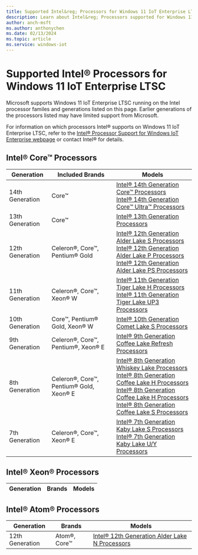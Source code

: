 ```yaml
---
title: Supported Intel&reg; Processors for Windows 11 IoT Enterprise LTSC 2024
description: Learn about Intel&reg; Processors supported for Windows 11 IoT Enterprise LTSC 2024
author: anch-msft
ms.author: anthonychen
ms.date: 02/13/2024
ms.topic: article
ms.service: windows-iot
---
```


# Supported Intel&reg; Processors for Windows 11 IoT Enterprise LTSC

Microsoft supports Windows 11 IoT Enterprise LTSC running on the Intel processor familes and generations listed on this page. Earlier generations of the processors listed may have limited support from Microsoft. 

For information on which processors Intel&reg; supports on Windows 11 IoT Enterprise LTSC, refer to the [Intel&reg; Processor Support for Windows IoT Enterprise webpage](https://www.intel.com/content/www/us/en/internet-of-things/window-processor-server-support.html) or contact Intel&reg; for details.

## Intel&reg; Core&trade; Processors
| Generation | Included Brands | Models |
|---|---|---|
|14th Generation|Core&trade;|[Intel&reg; 14th Generation Core&trade; Processors](https://www.intel.com/content/www/us/en/products/details/embedded-processors/core/14thgen.html)<br/> [Intel&reg; 14th Generation Core&trade; Ultra&trade; Processors](https://www.intel.com/content/www/us/en/products/details/embedded-processors/core-ultra.html)|
|13th Generation|Core&trade;|[Intel&reg; 13th Generation Processors](https://www.intel.com/content/www/us/en/products/details/embedded-processors/core/13thgenmobile.html)|
|12th Generation|Celeron&reg;, Core&trade;, Pentium&reg; Gold|[Intel&reg; 12th Generation Alder Lake S Processors](https://www.intel.com/content/www/us/en/products/platforms/details/alder-lake-s.html)<br/> [Intel&reg; 12th Generation Alder Lake P Processors](https://www.intel.com/content/www/us/en/products/platforms/details/alder-lake-p.html)<br/> [Intel&reg; 12th Generation Alder Lake PS Processors](https://www.intel.com/content/www/us/en/products/platforms/details/alder-lake-ps.html)|
|11th Generation|Celeron&reg;, Core&trade;, Xeon&reg; W|[Intel&reg; 11th Generation Tiger Lake H Processors](https://www.intel.com/content/www/us/en/products/platforms/details/tiger-lake-h.html)<br/> [Intel&reg; 11th Generation Tiger Lake UP3 Processors](https://www.intel.com/content/www/us/en/products/platforms/details/tiger-lake-up3.html)|
|10th Generation|Core&trade;, Pentium&reg; Gold, Xeon&reg; W|[Intel&reg; 10th Generation Comet Lake S Processors](https://www.intel.com/content/www/us/en/products/platforms/details/comet-lake-s.html)|
|9th Generation|Celeron&reg;, Core&trade;, Pentium&reg;, Xeon&reg; E|[Intel&reg; 9th Generation Coffee Lake Refresh Processors](https://www.intel.com/content/www/us/en/products/platforms/details/coffee-lake-refresh.html)|
|8th Generation|Celeron&reg;, Core&trade;, Pentium&reg; Gold, Xeon&reg; E|[Intel&reg; 8th Generation Whiskey Lake Processors](https://www.intel.com/content/www/us/en/products/platforms/details/whiskey-lake.html) <br/> [Intel&reg; 8th Generation Coffee Lake H Processors](https://www.intel.com/content/www/us/en/products/platforms/details/coffee-lake-h.html) <br/> [Intel&reg; 8th Generation Coffee Lake H Processors](https://www.intel.com/content/www/us/en/products/platforms/details/coffee-lake-h.html) <br/> [Intel&reg; 8th Generation Coffee Lake S Processors](https://www.intel.com/content/www/us/en/products/platforms/details/coffee-lake-s.html)|
|7th Generation|Celeron&reg;, Core&trade;, Xeon&reg; E|[Intel&reg; 7th Generation Kaby Lake S Processors](https://www.intel.com/content/www/us/en/products/platforms/details/kaby-lake-s.html)<br/>[Intel&reg; 7th Generation Kaby Lake U/Y Processors](https://www.intel.com/content/www/us/en/products/platforms/details/kaby-lake-u-y.html)|


## Intel&reg; Xeon&reg; Processors
| Generation | Brands | Models |
|---|---|---|

## Intel&reg; Atom&reg; Processors
| Generation | Brands | Models |
|---|---|---|
|12th Generation|Atom&reg;, Core&trade;|[Intel&reg; 12th Generation Alder Lake N Processors](https://www.intel.com/content/www/us/en/products/details/embedded-processors/atom/atomx7000e.html)